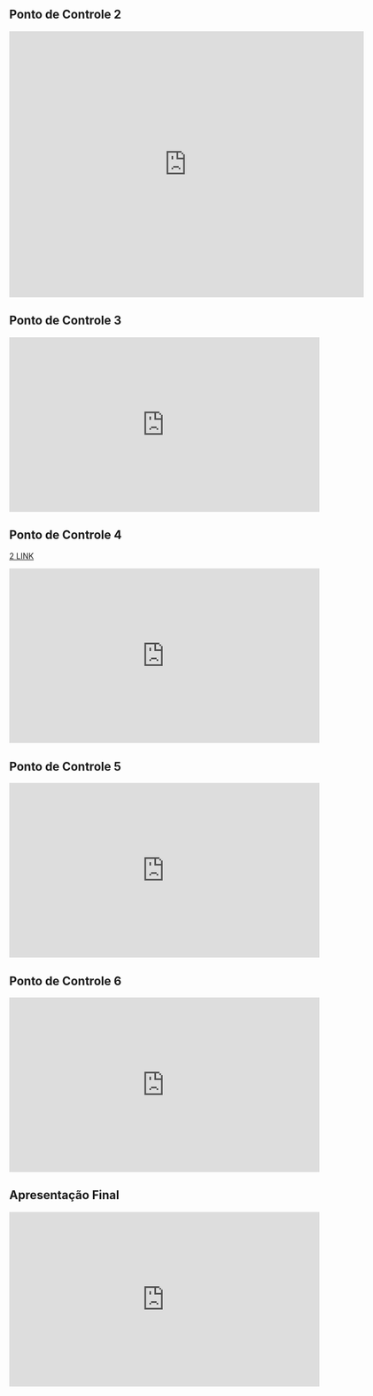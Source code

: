 
## Ponto de Controle 2
<iframe width="640" height="480" src="https://www.youtube.com/embed/-lAkmSn8z_g" frameborder="0" allow="accelerometer; autoplay; clipboard-write; encrypted-media; gyroscope; picture-in-picture" allowfullscreen></iframe>

## Ponto de Controle 3
<iframe width="560" height="315" src="https://www.youtube.com/embed/ZYED9PFp-l4" frameborder="0" allow="accelerometer; autoplay; clipboard-write; encrypted-media; gyroscope; picture-in-picture" allowfullscreen></iframe>

## Ponto de Controle 4
[2 LINK ](https://youtu.be/h-q81GMoJH8)<br>
<iframe width="560" height="315" src="https://www.youtube.com/embed/h-q81GMoJH8" frameborder="0" allow="accelerometer; autoplay; clipboard-write; encrypted-media; gyroscope; picture-in-picture" allowfullscreen></iframe>



## Ponto de Controle 5
<iframe width="560" height="315" src="https://www.youtube.com/embed/6rIraxQqbzA" frameborder="0" allow="accelerometer; autoplay; clipboard-write; encrypted-media; gyroscope; picture-in-picture" allowfullscreen></iframe>

## Ponto de Controle 6
<iframe width="560" height="315" src="https://www.youtube.com/embed/nAR3C35DRV4" frameborder="0" allow="accelerometer; autoplay; clipboard-write; encrypted-media; gyroscope; picture-in-picture" allowfullscreen></iframe>

## Apresentação Final
<iframe width="560" height="315" src="https://www.youtube.com/embed/ZE8ZSqVkSdo" frameborder="0" allow="accelerometer; autoplay; clipboard-write; encrypted-media; gyroscope; picture-in-picture" allowfullscreen></iframe>

